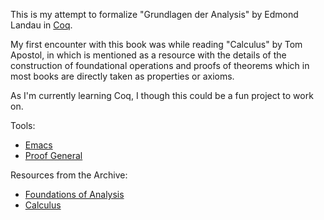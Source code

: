 This is my attempt to formalize "Grundlagen der Analysis" by Edmond Landau in [Coq](https://coq.inria.fr/).

My first encounter with this book was while reading "Calculus" by Tom Apostol, in which is mentioned as a resource with the details of the construction of foundational operations and proofs of theorems which in most books are directly taken as properties or axioms.

As I'm currently learning Coq, I though this could be a fun project to work on.

Tools:
- [Emacs](https://www.gnu.org/software/emacs/)
- [Proof General](https://proofgeneral.github.io/)

Resources from the Archive:
- [Foundations of Analysis](https://archive.org/details/EdmundLandau_201504/page/n11/mode/2up)
- [Calculus](https://archive.org/details/CalculusTomMApostol)
